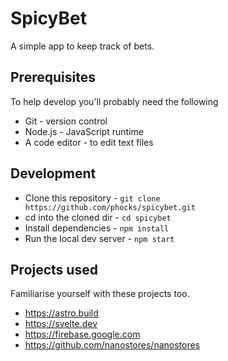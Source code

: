 # SpicyBet

A simple app to keep track of bets.

## Prerequisites

To help develop you'll probably need the following

- Git - version control
- Node.js - JavaScript runtime
- A code editor - to edit text files

## Development

- Clone this repository - `git clone https://github.com/phocks/spicybet.git`
- cd into the cloned dir - `cd spicybet`
- Install dependencies - `npm install`
- Run the local dev server - `npm start`

## Projects used

Familiarise yourself with these projects too.

- https://astro.build
- https://svelte.dev
- https://firebase.google.com
- https://github.com/nanostores/nanostores
